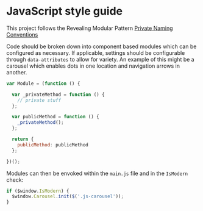 # JavaScript style guide

This project follows the Revealing Modular Pattern [Private Naming Conventions](https://toddmotto.com/mastering-the-module-pattern/#private-naming-conventions)

Code should be broken down into component based modules which can be configured as necessary.
If applicable, settings should be configurable through `data-attributes` to allow for variety. An example of this might be a carousel which enables dots in one location and navigation arrows in another. 

```js
var Module = (function () {

  var _privateMethod = function () {
    // private stuff
  };

  var publicMethod = function () {
    _privateMethod();
  };

  return {
    publicMethod: publicMethod
  };

})();
```

Modules can then be envoked within the `main.js` file and in the `IsModern` check:

```js
if ($window.IsModern) {
  $window.Carousel.init($('.js-carousel'));
}
```